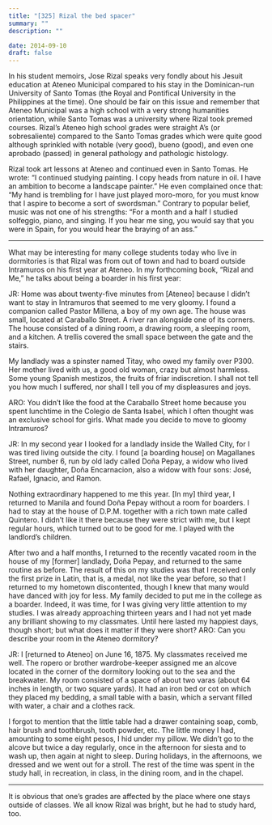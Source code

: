 ```yaml
---
title: "[325] Rizal the bed spacer"
summary: ""
description: ""

date: 2014-09-10
draft: false
---
```


In his student memoirs, Jose Rizal speaks very fondly about his Jesuit education at Ateneo Municipal compared to his stay in the Dominican-run University of Santo Tomas (the Royal and Pontifical University in the Philippines at the time). One should be fair on this issue and remember that Ateneo Municipal was a high school with a very strong humanities orientation, while Santo Tomas was a university where Rizal took premed courses. Rizal’s Ateneo high school grades were straight A’s (or sobresaliente) compared to the Santo Tomas grades which were quite good although sprinkled with notable (very good), bueno (good), and even one aprobado (passed) in general pathology and pathologic histology.

Rizal took art lessons at Ateneo and continued even in Santo Tomas. He wrote: “I continued studying painting. I copy heads from nature in oil. I have an ambition to become a landscape painter.” He even complained once that: “My hand is trembling for I have just played moro-moro, for you must know that I aspire to become a sort of swordsman.” Contrary to popular belief, music was not one of his strengths: “For a month and a half I studied solfeggio, piano, and singing. If you hear me sing, you would say that you were in Spain, for you would hear the braying of an ass.”

* * *

What may be interesting for many college students today who live in dormitories is that Rizal was from out of town and had to board outside Intramuros on his first year at Ateneo. In my forthcoming book, “Rizal and Me,” he talks about being a boarder in his first year:

JR: Home was about twenty-five minutes from [Ateneo] because I didn’t want to stay in Intramuros that seemed to me very gloomy. I found a companion called Pastor Millena, a boy of my own age.  The house was small, located at Caraballo Street.  A river ran alongside one of its corners.  The house consisted of a dining room, a drawing room, a sleeping room, and a kitchen.  A trellis covered the small space between the gate and the stairs.

My landlady was a spinster named Titay, who owed my family over P300.  Her mother lived with us, a good old woman, crazy but almost harmless. Some young Spanish mestizos, the fruits of friar indiscretion. I shall not tell you how much I suffered, nor shall I tell you of my displeasures and joys.

ARO: You didn’t like the food at the Caraballo Street home because you spent lunchtime in the Colegio de Santa Isabel, which I often thought was an exclusive school for girls. What made you decide to move to gloomy Intramuros?

JR: In my second year I looked for a landlady inside the Walled City, for I was tired living outside the city.  I found [a boarding house] on Magallanes Street, number 6, run by old lady called Doña Pepay, a widow who lived with her daughter, Doña Encarnacion, also a widow with four sons:  José, Rafael, Ignacio, and Ramon.

Nothing extraordinary happened to me this year. [In my] third year, I returned to Manila and found Doña Pepay without a room for boarders. I had to stay at the house of D.P.M. together with a rich town mate called Quintero. I didn’t like it there because they were strict with me, but I kept regular hours, which turned out to be good for me.  I played with the landlord’s children.

After two and a half months, I returned to the recently vacated room in the house of my [former] landlady, Doña Pepay, and returned to the same routine as before.  The result of this on my studies was that I received only the first prize in Latin, that is, a medal, not like the year before, so that I returned to my hometown discontented, though I knew that many would have danced with joy for less.  My family decided to put me in the college as a boarder.  Indeed, it was time, for I was giving very little attention to my studies. I was already approaching thirteen years and I had not yet made any brilliant showing to my classmates.  Until here lasted my happiest days, though short; but what does it matter if they were short?
ARO: Can you describe your room in the Ateneo dormitory?

JR: I [returned to Ateneo] on June 16, 1875.  My classmates received me well. The ropero or brother wardrobe-keeper assigned me an alcove located in the corner of the dormitory looking out to the sea and the breakwater.  My room consisted of a space of about two varas (about 64 inches in length, or two square yards). It had an iron bed or cot on which they placed my bedding, a small table with a basin, which a servant filled with water, a chair and a clothes rack.

I forgot to mention that the little table had a drawer containing soap, comb, hair brush and toothbrush, tooth powder, etc.  The little money I had, amounting to some eight pesos, I hid under my pillow.  We didn’t go to the alcove but twice a day regularly, once in the afternoon for siesta and to wash up, then again at night to sleep.  During holidays, in the afternoons, we dressed and we went out for a stroll.  The rest of the time was spent in the study hall, in recreation, in class, in the dining room, and in the chapel.

* * *

It is obvious that one’s grades are affected by the place where one stays outside of classes. We all know Rizal was bright, but he had to study hard, too.
